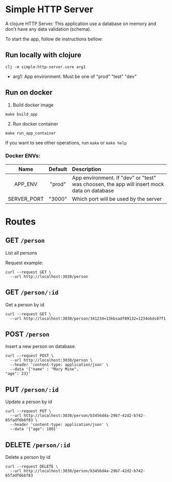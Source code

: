 # Simple HTTP Server

A clojure HTTP Server. This application use a database on memory and don't have any data validation (schema).

To start the app, follow de instructions bellow:

## Run locally with clojure

``` shell
clj -m simple-http-server.core arg1
```

- arg1: App environment. Must be one of "prod" "test" "dev"

## Run on docker

1. Build docker image

``` shell
make build_app
```

2. Run docker container

``` shell
make run_app_container
```

If you want to see other operations, run `make` or `make help`

### Docker ENVs:

| Name        | Default | Description                                                                                |
|:-----------:|:-------:|:-------------------------------------------------------------------------------------------|
| APP_ENV     | "prod"  | App environment. If "dev" or "test" was choosen, the app will insert mock data on database |
| SERVER_PORT | "3000"  | Which port will be used by the server                                                      |

# Routes

## GET `/person`

List all persons

Request example:

``` shell
curl --request GET \
  --url http://localhost:3030/person
```

## GET `/person/:id`

Get a person by id

``` shell
curl --request GET \
  --url http://localhost:3030/person/341234=13kbsadf89132=1234obds07f1
```
## POST `/person`

Insert a new person on database.

``` shell
curl --request POST \
  --url http://localhost:3030/person \
  --header 'content-type: application/json' \
  --data '{"name" : "Mary Mine",
"age": 23}'
```

## PUT `/person/:id`

Update a person by id

``` shell
curl --request PUT \
  --url http://localhost:3030/person/b3456d4a-29b7-42d2-b742-65fadf6b6f83 \
  --header 'content-type: application/json' \
  --data '{"age": 100}'
```

## DELETE `/person/:id`

Delete a person by id

``` shell
curl --request DELETE \
  --url http://localhost:3030/person/b3456d4a-29b7-42d2-b742-65fadf6b6f83
```
